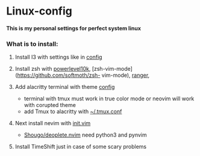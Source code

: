 # Linux-config
#### This is my personal settings for perfect system linux 

### What is to install:

  1. Install I3 with settings like in [config](./i3/config)
  2. Install zsh with [powerlevel10k](https://github.com/romkatv/powerlevel10k), [zsh-vim-mode](https://github.com/softmoth/zsh-         vim-mode), [ranger](https://github.com/ranger/ranger), 
  
  4. Add alacritty terminal with theme [config](./alacritty.yml)
     - terminal with tmux must work in true color mode or neovim will work with corupted theme
     - add Tmux to alacritty with [~/.tmux.conf](./.tmux.conf)
  6. Next install nevim with [init.vim](./init.vim)
     - [Shougo/deoplete.nvim](https://github.com/Shougo/deoplete.nvim) need python3 and pynvim
  8. Install TimeShift just in case of some scary problems
   
